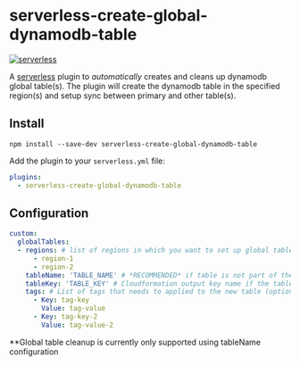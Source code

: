 # serverless-create-global-dynamodb-table
[![serverless](http://public.serverless.com/badges/v3.svg)](http://www.serverless.com)

A [serverless](http://www.serverless.com) plugin to _automatically_ creates and cleans up dynamodb global table(s).
The plugin will create the dynamodb table in the specified region(s) and setup sync between  primary and other table(s).

## Install

`npm install --save-dev serverless-create-global-dynamodb-table`

Add the plugin to your `serverless.yml` file:

```yaml
plugins:
  - serverless-create-global-dynamodb-table
```

## Configuration


```yaml
custom:
  globalTables:
  - regions: # list of regions in which you want to set up global tables
      - region-1
      - region-2
    tableName: 'TABLE_NAME' # *RECOMMENDED* if table is not part of the service then specify the table name. If tableKey param exists then tableName is ignored.
    tableKey: 'TABLE_KEY' # Cloudformation output key name if the table is created as part of same serverless service. does not support resource removal
    tags: # List of tags that needs to applied to the new table (optional)
      - Key: tag-key
        Value: tag-value
      - Key: tag-key-2
        Value: tag-value-2
```

**Global table cleanup is currently only supported using tableName configuration